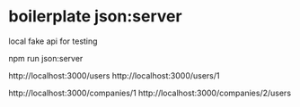 # boilerplate json:server

local fake api for testing

npm run json:server 

http://localhost:3000/users
http://localhost:3000/users/1

http://localhost:3000/companies/1
http://localhost:3000/companies/2/users
